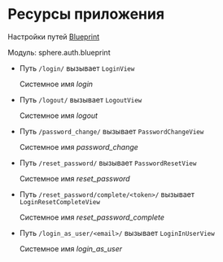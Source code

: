 Ресурсы приложения
==================
Настройки путей [Blueprint](http://flask-russian-docs.readthedocs.io/ru/latest/blueprints.html "Русскоязычная документация по Flask Blueprint")


Модуль:
    sphere.auth.blueprint

* Путь `/login/` вызывает `LoginView`

  Системное имя _login_
* Путь `/logout/` вызывает `LogoutView`

  Системное имя _logout_
* Путь `/password_change/` вызывает `PasswordChangeView`

  Системное имя _password_change_
* Путь `/reset_password/` вызывает `PasswordResetView`

  Системное имя _reset_password_
* Путь `/reset_password/complete/<token>/` вызывает `LoginResetCompleteView`

  Системное имя _reset_password_complete_
* Путь `/login_as_user/<email>/` вызывает `LoginInUserView`

  Системное имя _login_as_user_
